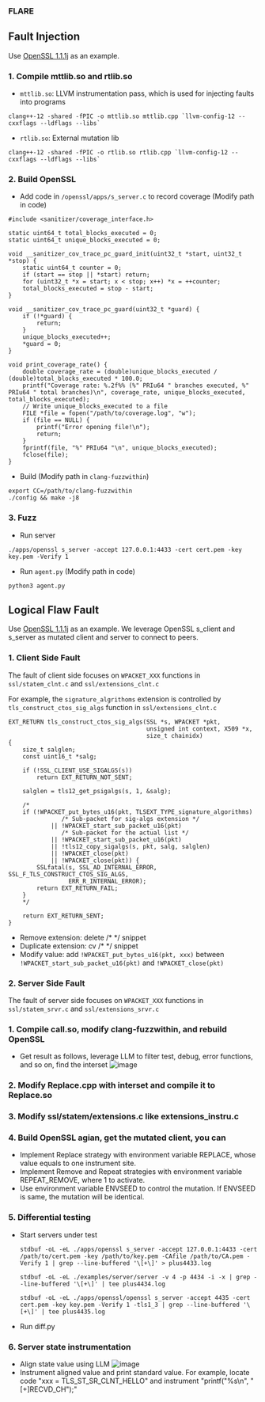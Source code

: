 ### FLARE

## Fault Injection
Use [OpenSSL 1.1.1j](https://github.com/openssl/openssl/tree/OpenSSL_1_1_1j) as an example.

### 1. Compile mttlib.so and rtlib.so
- `mttlib.so`: LLVM instrumentation pass, which is used for injecting faults into programs
```
clang++-12 -shared -fPIC -o mttlib.so mttlib.cpp `llvm-config-12 --cxxflags --ldflags --libs`
```
- `rtlib.so`: External mutation lib
```
clang++-12 -shared -fPIC -o rtlib.so rtlib.cpp `llvm-config-12 --cxxflags --ldflags --libs`
```


### 2. Build OpenSSL
- Add code in  `/openssl/apps/s_server.c` to record coverage (Modify path in code)
```
#include <sanitizer/coverage_interface.h>

static uint64_t total_blocks_executed = 0;
static uint64_t unique_blocks_executed = 0;

void __sanitizer_cov_trace_pc_guard_init(uint32_t *start, uint32_t *stop) {
    static uint64_t counter = 0;
    if (start == stop || *start) return;
    for (uint32_t *x = start; x < stop; x++) *x = ++counter;
    total_blocks_executed = stop - start;
}

void __sanitizer_cov_trace_pc_guard(uint32_t *guard) {
    if (!*guard) {
        return;
    }
    unique_blocks_executed++;
    *guard = 0;
}

void print_coverage_rate() {
    double coverage_rate = (double)unique_blocks_executed / (double)total_blocks_executed * 100.0;
    printf("Coverage rate: %.2f%% (%" PRIu64 " branches executed, %" PRIu64 " total branches)\n", coverage_rate, unique_blocks_executed, total_blocks_executed);
    // Write unique_blocks_executed to a file
    FILE *file = fopen("/path/to/coverage.log", "w");
    if (file == NULL) {
        printf("Error opening file!\n");
        return;
    }
    fprintf(file, "%" PRIu64 "\n", unique_blocks_executed);
    fclose(file);
}
```
- Build (Modify path in `clang-fuzzwithin`)
```
export CC=/path/to/clang-fuzzwithin
./config && make -j8
```

### 3. Fuzz
- Run server
```
./apps/openssl s_server -accept 127.0.0.1:4433 -cert cert.pem -key key.pem -Verify 1
```
- Run  `agent.py` (Modify path in code)
```
python3 agent.py
```

## Logical Flaw Fault
Use [OpenSSL 1.1.1j](https://github.com/openssl/openssl/tree/OpenSSL_1_1_1j) as an example. We leverage OpenSSL s_client and s_server as mutated client and server to connect to peers.

### 1. Client Side Fault
The fault of client side focuses on `WPACKET_XXX` functions in `ssl/statem_clnt.c` and `ssl/extensions_clnt.c`

For example, the `signature_algrithoms` extension is controlled by `tls_construct_ctos_sig_algs` function in `ssl/extensions_clnt.c`
```
EXT_RETURN tls_construct_ctos_sig_algs(SSL *s, WPACKET *pkt,
                                       unsigned int context, X509 *x,
                                       size_t chainidx)
{
    size_t salglen;
    const uint16_t *salg;

    if (!SSL_CLIENT_USE_SIGALGS(s))
        return EXT_RETURN_NOT_SENT;

    salglen = tls12_get_psigalgs(s, 1, &salg);

    /*
    if (!WPACKET_put_bytes_u16(pkt, TLSEXT_TYPE_signature_algorithms)
               /* Sub-packet for sig-algs extension */
            || !WPACKET_start_sub_packet_u16(pkt)
               /* Sub-packet for the actual list */
            || !WPACKET_start_sub_packet_u16(pkt)
            || !tls12_copy_sigalgs(s, pkt, salg, salglen)
            || !WPACKET_close(pkt)
            || !WPACKET_close(pkt)) {
        SSLfatal(s, SSL_AD_INTERNAL_ERROR, SSL_F_TLS_CONSTRUCT_CTOS_SIG_ALGS,
                 ERR_R_INTERNAL_ERROR);
        return EXT_RETURN_FAIL;
    }
    */

    return EXT_RETURN_SENT;
}
```
- Remove extension: delete /* */ snippet
- Duplicate extension: cv /* */ snippet
- Modify value: add `!WPACKET_put_bytes_u16(pkt, xxx)` between `!WPACKET_start_sub_packet_u16(pkt)` and `!WPACKET_close(pkt)`

### 2. Server Side Fault
The fault of server side focuses on `WPACKET_XXX` functions in `ssl/statem_srvr.c` and `ssl/extensions_srvr.c`


### 1. Compile call.so, modify clang-fuzzwithin, and rebuild OpenSSL
- Get result as follows, leverage LLM to filter test, debug, error functions, and so on, find the interset
![image](https://github.com/user-attachments/assets/a16e1482-6cdd-4e11-85c5-7bea0abd0e5d)

### 2. Modify Replace.cpp with interset and compile it to Replace.so

### 3. Modify ssl/statem/extensions.c like extensions_instru.c

### 4. Build OpenSSL agian, get the mutated client, you can
- Implement Replace strategy with environment variable REPLACE, whose value equals to one instrument site.
- Implement Remove and Repeat strategies with environment variable REPEAT_REMOVE, where 1 to activate.
- Use environment variable ENVSEED to control the mutation. If ENVSEED is same, the mutation will be identical.

### 5. Differential testing
- Start servers under test
  ```
  stdbuf -oL -eL ./apps/openssl s_server -accept 127.0.0.1:4433 -cert /path/to/cert.pem -key /path/to/key.pem -CAfile /path/to/CA.pem -Verify 1 | grep --line-buffered '\[+\]' > plus4433.log
  ```
  ```
  stdbuf -oL -eL ./examples/server/server -v 4 -p 4434 -i -x | grep --line-buffered '\[+\]' | tee plus4434.log
  ```
  ```
  stdbuf -oL -eL ./apps/openssl/openssl s_server -accept 4435 -cert cert.pem -key key.pem -Verify 1 -tls1_3 | grep --line-buffered '\[+\]' | tee plus4435.log
  ```
- Run diff.py

### 6. Server state instrumentation
- Align state value using LLM
![image](https://github.com/user-attachments/assets/afa01da6-4a10-4097-88bb-a0b5a77b9cb2)
- Instrument aligned value and print standard value. For example, locate code "xxx = TLS_ST_SR_CLNT_HELLO" and instrument "printf("%s\n", "[+]RECVD_CH");"
